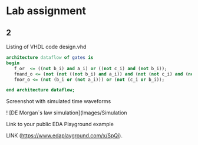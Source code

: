 # Lab assignment

## 2
 Listing of VHDL code design.vhd
 ```vhdl
architecture dataflow of gates is
begin
    f_or  <= ((not b_i) and a_i) or ((not c_i) and (not b_i));
    fnand_o <= (not (not ((not b_i) and a_i)) and (not (not c_i) and (not b_i)));
    fnor_o <= (not (b_i or (not a_i))) or (not (c_i or b_i));

end architecture dataflow;
```
Screenshot with simulated time waveforms

! [DE Morgan´s law simulation](Images/Simulation

Link to your public EDA Playground example

LINK (https://www.edaplayground.com/x/SpQi).

